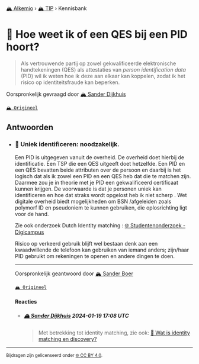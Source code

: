 [🏔️ Alkemio](https://welcome.alkem.io/) › [🏔️ TIP](https://alkem.io/tip/dashboard) › Kennisbank
# 📄 Hoe weet ik of een QES bij een PID hoort?
>Als vertrouwende partij op zowel gekwalificeerde elektronische handtekeningen (QES) als attestaties van *person identification data* (PID) wil ik weten hoe ik deze aan elkaar kan koppelen, zodat ik het risico op identiteitsfraude kan beperken.

Oorspronkelijk gevraagd door [🏔️ Sander Dijkhuis](https://alkem.io/user/sander-dijkhuis-3912)

[`🏔️ Origineel`](https://alkem.io/tip/collaboration/hoeweetikofeenq-9307)

## Antwoorden
- ### <a id="uniekidentificeren-2659"></a> 📌 Uniek identificeren: noodzakelijk.
  Een PID is uitgegeven vanuit de overheid. De overheid doet hierbij de identificatie. Een TSP die een QES uitgeeft doet hetzelfde. Een PID en een QES bevatten beide attributen over de persoon en daarbij is het logisch dat als ik zowel een PID en een QES heb dat die te matchen zijn. Daarmee zou je in theorie met je PID een gekwalificeerd certificaat kunnen krijgen. De voorwaarde is dat je personen uniek kan identificeren en hoe dat straks wordt opgelost heb ik niet scherp . Wet digitale overheid biedt mogelijkheden om BSN /afgeleiden zoals polymorf ID en pseudoniem te kunnen gebruiken, die oplosrichting ligt voor de hand.
  
  Zie ook onderzoek Dutch Identity matching : [🌐 Studentenonderzoek - Digicampus](https://digicampus.tech/studentenonderzoek/)
  
  Risico op verkeerd gebruik blijft wel bestaan denk aan een kwaadwillende de telefoon kan gebruiken van iemand anders; zijn/haar PID gebruikt om rekeningen te openen en andere dingen te doen.

  ***
  Oorspronkelijk geantwoord door [🏔️ Sander Boer](https://alkem.io/tip/collaboration/hoeweetikofeenq-9307/posts/uniekidentificeren-2659)

  [`🏔️ Origineel`](https://alkem.io/tip/collaboration/hoeweetikofeenq-9307/posts/uniekidentificeren-2659)

  #### Reacties
    - ##### [🏔️ Sander Dijkhuis](https://alkem.io/user/sander-dijkhuis-3912) 2024-01-19 17:08 UTC
      >Met betrekking tot identity matching, zie ook: [📄 Wat is identity matching en discovery?](watisidentitymatc-4236.md)
* * *
<small>Bijdragen zijn gelicenseerd onder [🌐 CC BY 4.0](https://creativecommons.org/licenses/by/4.0/deed.nl).</small>
